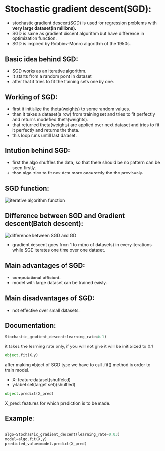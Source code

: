 # Stochastic gradient descent(SGD):
* stochastic gradient descent(SGD) is used for regression problems with **very large dataset(in millions).**
* SGD is same as gradient discent algorithm but have difference in optimization function.
* SGD is inspired by  Robbins–Monro algorithm of the 1950s.

## Basic idea behind SGD:
* SGD works as an iterative algorithm.
* It starts from a random point in dataset
* after that it tries to fit the training sets one by one.

## Working of SGD:

* first it initialize the theta(weights) to some random values.
* than it takes a dataset(a row) from training set and tries to fit perfectly and returns modefied theta(weights).
* that returned theta(weights) are applied over next dataset and tries to fit it perfectly and returns the theta.
* this loop runs untill last dataset.

## Intution behind SGD:
* first the algo shuffles the data, so that there should be no pattern can be seen firstly.
* than algo tries to fit nex data more accurately thn the previously.

## SGD function:

![iterative algorithm function](https://images.app.goo.gl/JTGMHYS5tYBdVwn78)

## Difference between SGD and Gradient descent(Batch descent):

![difference between SGD and GD](https://images.app.goo.gl/xGEBByLdMAYzXDzW9)
 * gradient descent goes from 1 to m(no of datasets) in every iterations while SGD iterates one time over one dataset.

 ## Main advantages of SGD:
 * computational efficient.
 * model with large dataset can be trained eaisly.

 ## Main disadvantages of SGD:

* not effective over small datasets.

## Documentation:

```python
Stochastic_gradient_descent(learning_rate=0.1)
```
it takes the learning rate only, if you will not give it will be initialized to 0.1
```python
object.fit(X,y)
```
after making object of SGD type we have to call .fit() method in order to train model.

* X: feature dataset(shuffeled)
* y:label set(target set)(shuffled)

```python
object.predict(X_pred)
```
X_pred: features for which prediction is to be made.

## Example:

```python

algo=Stochastic_gradient_descent(learning_rate=0.03)
model=algo.fit(X,y)
predicted_value=model.predict(X_pred)
```
